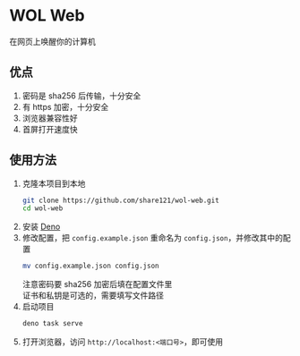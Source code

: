 # WOL Web

在网页上唤醒你的计算机

## 优点

1. 密码是 sha256 后传输，十分安全
2. 有 https 加密，十分安全
3. 浏览器兼容性好
4. 首屏打开速度快

## 使用方法

1. 克隆本项目到本地
   ```bash
   git clone https://github.com/share121/wol-web.git
   cd wol-web
   ```
2. 安装 [Deno](https://deno.com/)
3. 修改配置，把 `config.example.json` 重命名为 `config.json`，并修改其中的配置
   ```bash
   mv config.example.json config.json
   ```
   注意密码要 sha256 加密后填在配置文件里\
   证书和私钥是可选的，需要填写文件路径
4. 启动项目
   ```bash
   deno task serve
   ```
5. 打开浏览器，访问 `http://localhost:<端口号>`，即可使用
